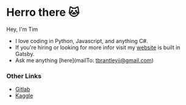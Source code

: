 # Herro there 🐱
Hey, I'm Tim
- I love coding in Python, Javascript, and anything C#. 
- If you're hiring or looking for more infor visit my [website](https://tbrantleyii.me) is built in Gatsby.
- Ask me anything [here](mailTo: tbrantleyii@gmail.com)

### Other Links 

- [Gitlab](https://gitlab.com/theCompanyDream)
- [Kaggle](https://www.kaggle.com/companydream)
